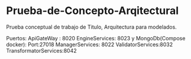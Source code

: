 # Prueba-de-Concepto-Arqitectural
Prueba conceptual de trabajo de Titulo, Arquitectura para modelados.

Puertos:
ApiGateWay : 8020
EngineServices: 8023 y MongoDb(Compose docker): Port:27018
ManagerServices: 8022
ValidatorServices:8032
TransformatorServices:8042

